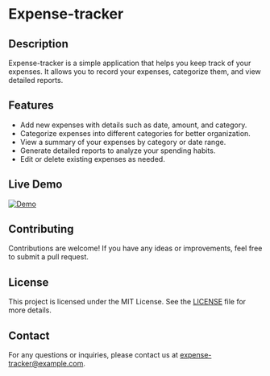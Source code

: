 # Expense-tracker
## Description
Expense-tracker is a simple application that helps you keep track of your expenses. It allows you to record your expenses, categorize them, and view detailed reports.

## Features
- Add new expenses with details such as date, amount, and category.
- Categorize expenses into different categories for better organization.
- View a summary of your expenses by category or date range.
- Generate detailed reports to analyze your spending habits.
- Edit or delete existing expenses as needed.

## Live Demo
[![Demo](https://img.shields.io/badge/Demo-green)](https://expense-tracker-zo.streamlit.app/)
## Contributing
Contributions are welcome! If you have any ideas or improvements, feel free to submit a pull request.

## License
This project is licensed under the MIT License. See the [LICENSE](LICENSE) file for more details.

## Contact
For any questions or inquiries, please contact us at expense-tracker@example.com.
